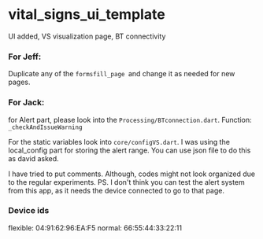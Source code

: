 # vital_signs_ui_template

UI added, VS visualization page, BT connectivity

### For Jeff:
Duplicate any of the `formsfill_page `and change it as needed for new pages.

### For Jack:
for Alert part, please look into the `Processing/BTconnection.dart`.
Function: `_checkAndIssueWarning`

For the static variables look into `core/configVS.dart`. 
I was using the local_config part for storing the alert range. You can use json file to do this as david asked.

I have tried to put comments. Although, codes might not look organized due to the regular experiments. 
PS. I don't think you can test the alert system from this app, as it needs the device connected to go to that page.

### Device ids
flexible: 04:91:62:96:EA:F5
normal: 66:55:44:33:22:11